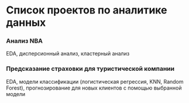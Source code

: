 # Список проектов по аналитике данных

### Анализ NBA
EDA, дисперсионный анализ, кластерный анализ

### Предсказание страховки для туристической компании
EDA, модели классификации (логистическая регрессия, KNN, Random Forest), прогнозирование для новых клиентов с помощью выбранной модели
